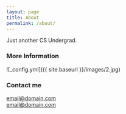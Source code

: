 ```yaml
---
layout: page
title: About
permalink: /about/
---
```


Just another CS Undergrad. 

### More Information    

![_config.yml]({{ site.baseurl }}/images/2.jpg)     

### Contact me

[email@domain.com](mailto:hemanthvemuri1997@gmail.com)        
[email@domain.com](mailto:hemanth.vemuri@research.iiit.ac.in)

